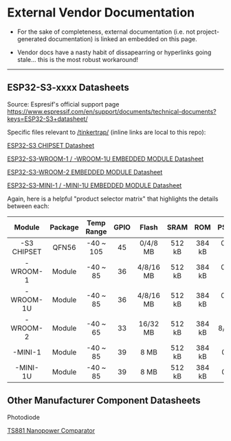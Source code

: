 # External Vendor Documentation

- For the sake of completeness, external documentation (i.e. not project-generated documentation) is linked an embedded on this page.

- Vendor docs have a nasty habit of dissapearring or hyperlinks going stale... this is the most robust workaround!

--------------------------------------------------------------------------------------------------------------------------------------------------------------------
## ESP32-S3-xxxx Datasheets

Source: Espresif's official support page https://www.espressif.com/en/support/documents/technical-documents?keys=ESP32-S3+datasheet/

Specific files relevant to [/tinkertrap/](https://github.com/benseleb/tinkertrap/) (inline links are local to this repo):

[ESP32-S3 CHIPSET Datasheet](https://github.com/benseleb/tinkertrap/blob/main/documentation/pdf/esp32-s3_datasheet_en.pdf)

[ESP32-S3-WROOM-1 / -WROOM-1U EMBEDDED MODULE Datasheet](https://github.com/benseleb/tinkertrap/blob/main/documentation/pdf/esp32-s3-wroom-1_wroom-1u_datasheet_en.pdf)

[ESP32-S3-WROOM-2 EMBEDDED MODULE Datasheet](https://github.com/benseleb/tinkertrap/blob/main/documentation/pdf/esp32-s3-wroom-2_datasheet_en.pdf)

[ESP32-S3-MINI-1 / -MINI-1U EMBEDDED MODULE Datasheet](https://github.com/benseleb/tinkertrap/blob/main/documentation/pdf/esp32-s3-mini-1_mini-1u_datasheet_en.pdf)

Again, here is a helpful "product selector matrix" that highlights the details between each:
<!-- REMEMBER, GITHUB MARKDOWN AUTOMATICALLY "CENTERS COLUMNS! -->
|    Module   | Package | Temp Range| GPIO  | Flash |  SRAM  |   ROM  | PSRAM |  Clock  | Core | Antenna |   Dims (mm)   |
| :---------: | :-----: | :-------: | :---: | :---: | :----: | :----: | :---: | :-----: | :--: | :-----: | :-----------: |
| -S3 CHIPSET |  QFN56  | -40 ~ 105 |  45   | 0/4/8 MB | 512 kB | 384 kB | 0/2/8 MB  | 240 MHz | Dual | F-Trace |    7.0x7.0    |
|  -WROOM-1   |  Module | -40 ~ 85  |  36   | 4/8/16 MB  | 512 kB | 384 kB | 0/2/8 MB  | 240 MHz | Dual | F-Trace | 18.0x25.5x3.1 |
|  -WROOM-1U  |  Module | -40 ~ 85  |  36   | 4/8/16 MB  | 512 kB | 384 kB | 0/2/8 MB  | 240 MHz | Dual | F-Trace | 18.0x25.5x3.2 |
|  -WROOM-2   |  Module | -40 ~ 65  |  33   | 16/32 MB  | 512 kB | 384 kB | 8/8 MB  | 240 MHz | Dual | F-Trace | 18.0x25.5x3.1 |
|   -MINI-1   |  Module | -40 ~ 85  |  39   | 8 MB  | 512 kB | 384 kB | 0 MB  | 240 MHz | Dual | F-Trace | 15.4x20.5x2.4 |
|  -MINI-1U   |  Module | -40 ~ 85  |  39   | 8 MB  | 512 kB | 384 kB | 0 MB  | 240 MHz | Dual | F-Trace | 15.4x20.5x2.4 |


## Other Manufacturer Component Datasheets

Photodiode


[TS881 Nanopower Comparator](https://www.st.com/resource/en/datasheet/ts881.pdf)



